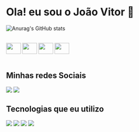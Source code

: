 # Ola! eu sou o João Vitor 🤙

![Anurag's GitHub stats](https://github-readme-stats.vercel.app/api?username=JoaoVitor2004&show_icons=true&theme=gruvbox) <br><br>

<div>
  <img align="center" width="40" height="30" src="https://cdn.jsdelivr.net/gh/devicons/devicon/icons/html5/html5-original.svg" />
  <img align="center" width="40" height="30" src="https://cdn.jsdelivr.net/gh/devicons/devicon/icons/css3/css3-original.svg" />
  <img align="center" width="40" height="30" src="https://cdn.jsdelivr.net/gh/devicons/devicon/icons/javascript/javascript-original.svg" />
  <img align="center" width="40" height="30" src="https://cdn.jsdelivr.net/gh/devicons/devicon/icons/git/git-original.svg" />
</div> <br>

## Minhas redes Sociais 
<div> 
  <a href="https://www.github.com/JoaoVitor2004" target="_blank"><img src="https://img.shields.io/badge/GitHub-100000?style=for-the-badge&logo=github&logoColor=white" target="_blank"></a>
  <a href="https://instagram.com/joaovitords12" target="_blank"><img src="https://img.shields.io/badge/-Instagram-%23E4405F?style=for-the-badge&logo=instagram&logoColor=white" target="_blank"></a> 
</div>

## Tecnologias que eu utilizo

<div>
  <img src="https://img.shields.io/badge/HTML5-E34F26?style=for-the-badge&logo=html5&logoColor=white">
  <img src="https://img.shields.io/badge/CSS3-1572B6?style=for-the-badge&logo=css3&logoColor=white">
  <img src="https://img.shields.io/badge/JavaScript-F7DF1E?style=for-the-badge&logo=javascript&logoColor=black">
  <img src="https://img.shields.io/badge/GIT-E44C30?style=for-the-badge&logo=git&logoColor=white"/>
</div>

